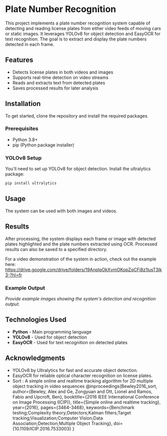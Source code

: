 # Plate Number Recognition

This project implements a plate number recognition system capable of detecting and reading license plates from either video feeds of moving cars or static images. It leverages YOLOv8 for object detection and EasyOCR for text recognition. The goal is to extract and display the plate numbers detected in each frame.


## Features
- Detects license plates in both videos and images
- Supports real-time detection on video streams
- Reads and extracts text from detected plates
- Saves processed results for later analysis


## Installation
To get started, clone the repository and install the required packages.

### Prerequisites
- Python 3.8+
- pip (Python package installer)


### YOLOv8 Setup
You'll need to set up YOLOv8 for object detection. Install the ultralytics package:
```bash
pip install ultralytics
```

## Usage
The system can be used with both images and videos.

## Results
After processing, the system displays each frame or image with detected plates highlighted and the plate numbers extracted using OCR. Processed results can also be saved to a specified directory.

For a video demonstration of the system in action, check out the example here: https://drive.google.com/drive/folders/19AnplqOkXvmOKopZqCFi8z1lusT3lk3-?hl=fr
### Example Output
*Provide example images showing the system's detection and recognition output.*

## Technologies Used
- **Python** - Main programming language
- **YOLOv8** - Used for object detection
- **EasyOCR** - Used for text recognition on detected plates


## Acknowledgments
- YOLOv8 by Ultralytics for fast and accurate object detection.
- EasyOCR for reliable optical character recognition on license plates.
- Sort : A simple online and realtime tracking algorithm for 2D multiple object tracking in video sequences
@inproceedings{Bewley2016_sort,
  author={Bewley, Alex and Ge, Zongyuan and Ott, Lionel and Ramos, Fabio and Upcroft, Ben},
  booktitle={2016 IEEE International Conference on Image Processing (ICIP)},
  title={Simple online and realtime tracking},
  year={2016},
  pages={3464-3468},
  keywords={Benchmark testing;Complexity theory;Detectors;Kalman filters;Target tracking;Visualization;Computer Vision;Data Association;Detection;Multiple Object Tracking},
  doi={10.1109/ICIP.2016.7533003}
}
